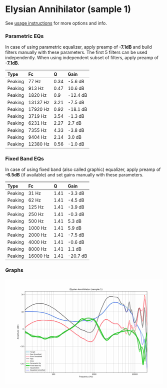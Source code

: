 # Elysian Annihilator (sample 1)
See [usage instructions](https://github.com/jaakkopasanen/AutoEq#usage) for more options and info.

### Parametric EQs
In case of using parametric equalizer, apply preamp of **-7.1dB** and build filters manually
with these parameters. The first 5 filters can be used independently.
When using independent subset of filters, apply preamp of **-7.1dB**.

| Type    | Fc       |    Q | Gain     |
|:--------|:---------|:-----|:---------|
| Peaking | 77 Hz    | 0.34 | -5.6 dB  |
| Peaking | 913 Hz   | 0.47 | 10.6 dB  |
| Peaking | 1820 Hz  | 0.9  | -12.4 dB |
| Peaking | 13137 Hz | 3.21 | -7.5 dB  |
| Peaking | 17920 Hz | 0.92 | -18.1 dB |
| Peaking | 3719 Hz  | 3.54 | -1.3 dB  |
| Peaking | 6231 Hz  | 2.27 | 2.7 dB   |
| Peaking | 7355 Hz  | 4.33 | -3.8 dB  |
| Peaking | 9404 Hz  | 2.14 | 3.0 dB   |
| Peaking | 12380 Hz | 0.56 | -1.0 dB  |

### Fixed Band EQs
In case of using fixed band (also called graphic) equalizer, apply preamp of **-6.5dB**
(if available) and set gains manually with these parameters.

| Type    | Fc       |    Q | Gain     |
|:--------|:---------|:-----|:---------|
| Peaking | 31 Hz    | 1.41 | -3.3 dB  |
| Peaking | 62 Hz    | 1.41 | -4.5 dB  |
| Peaking | 125 Hz   | 1.41 | -3.9 dB  |
| Peaking | 250 Hz   | 1.41 | -0.3 dB  |
| Peaking | 500 Hz   | 1.41 | 5.3 dB   |
| Peaking | 1000 Hz  | 1.41 | 5.9 dB   |
| Peaking | 2000 Hz  | 1.41 | -7.5 dB  |
| Peaking | 4000 Hz  | 1.41 | -0.6 dB  |
| Peaking | 8000 Hz  | 1.41 | 1.1 dB   |
| Peaking | 16000 Hz | 1.41 | -20.7 dB |

### Graphs
![](./Elysian%20Annihilator%20(sample%201).png)